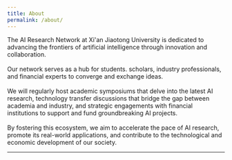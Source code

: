 ```yaml
---
title: About
permalink: /about/
---
```


The AI Research Network at Xi'an Jiaotong University is dedicated to advancing the frontiers of artificial intelligence through innovation and collaboration. 
<br><br>
Our network serves as a hub for students. scholars, industry professionals, and financial experts to converge and exchange ideas. 
<br><br>
We will regularly host academic symposiums that delve into the latest AI research, technology transfer discussions that bridge the gap between academia and industry, and strategic engagements with financial institutions to support and fund groundbreaking AI projects.
 <br> <br>
By fostering this ecosystem, we aim to accelerate the pace of AI research, promote its real-world applications, and contribute to the technological and economic development of our society.
<hr>

